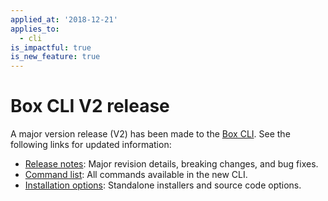 ```yaml
---
applied_at: '2018-12-21'
applies_to:
  - cli
is_impactful: true
is_new_feature: true
---
```


# Box CLI V2 release

A major version release (V2) has been made to the [Box CLI](guide://cli/quick-start).
See the following links for updated information:

* [Release notes][cli_v2_release_notes]: Major revision details, breaking
  changes, and bug fixes.
* [Command list][cli_v2_release_commands]: All commands available in the new
  CLI.
* [Installation options](guide://cli/quick-start/install-and-configure): Standalone installers and
  source code options.

[cli_v2_release_notes]: https://github.com/box/boxcli/blob/master/CHANGELOG.md#200
[cli_v2_release_commands]: https://github.com/box/boxcli#command-topics
